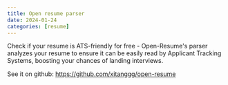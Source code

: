 ```yaml
---
title: Open resume parser
date: 2024-01-24
categories: [resume]
---
```


Check if your resume is ATS-friendly for free - Open-Resume's parser analyzes your resume to ensure it can be easily read by Applicant Tracking Systems, boosting your chances of landing interviews.

See it on github: https://github.com/xitanggg/open-resume